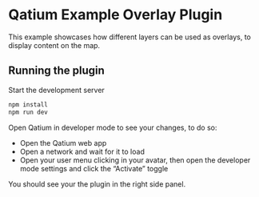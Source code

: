 # Qatium Example Overlay Plugin

This example showcases how different layers can be used as overlays, to display content on the map.

## Running the plugin

Start the development server
```bash
npm install
npm run dev
```

Open Qatium in developer mode to see your changes, to do so:
- Open the Qatium web app
- Open a network and wait for it to load
- Open your user menu clicking in your avatar, then open the developer mode settings and click the “Activate” toggle

You should see your the plugin in the right side panel.